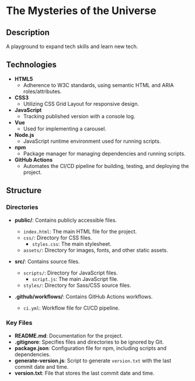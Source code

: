# The Mysteries of the Universe

## Description

A playground to expand tech skills and learn new tech.

## Technologies

- **HTML5**
  - Adherence to W3C standards, using semantic HTML and ARIA roles/attributes.
- **CSS3**
  - Utilizing CSS Grid Layout for responsive design.
- **JavaScript**
  - Tracking published version with a console log.
- **Vue**
  - Used for implementing a carousel.
- **Node.js**
  - JavaScript runtime environment used for running scripts.
- **npm**
  - Package manager for managing dependencies and running scripts.
- **GitHub Actions**
  - Automates the CI/CD pipeline for building, testing, and deploying the project.

## Structure

### Directories

- **public/**: Contains publicly accessible files.

  - `index.html`: The main HTML file for the project.
  - `css/`: Directory for CSS files.
    - `styles.css`: The main stylesheet.
  - `assets/`: Directory for images, fonts, and other static assets.

- **src/**: Contains source files.

  - `scripts/`: Directory for JavaScript files.
    - `script.js`: The main JavaScript file.
  - `styles/`: Directory for Sass/CSS source files.

- **.github/workflows/**: Contains GitHub Actions workflows.
  - `ci.yml`: Workflow file for CI/CD pipeline.

### Key Files

- **README.md**: Documentation for the project.
- **.gitignore**: Specifies files and directories to be ignored by Git.
- **package.json**: Configuration file for npm, including scripts and dependencies.
- **generate-version.js**: Script to generate `version.txt` with the last commit date and time.
- **version.txt**: File that stores the last commit date and time.
